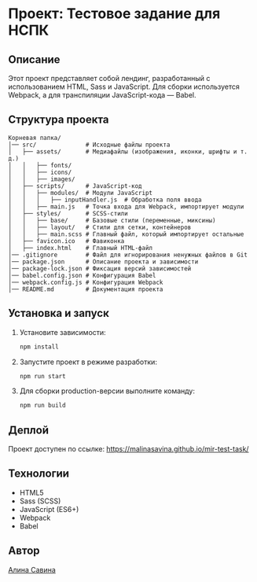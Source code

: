 # Проект: Тестовое задание для НСПК

## Описание

Этот проект представляет собой лендинг, разработанный с использованием HTML, Sass и JavaScript. Для сборки используется Webpack, а для транспиляции JavaScript-кода — Babel.

## Структура проекта

```
Корневая папка/
│── src/              # Исходные файлы проекта
│   ├── assets/       # Медиафайлы (изображения, иконки, шрифты и т. д.)
│   │   ├── fonts/
│   │   ├── icons/
│   │   ├── images/
│   ├── scripts/      # JavaScript-код
│   │   ├── modules/  # Модули JavaScript
│   │   │   ├── inputHandler.js  # Обработка поля ввода
│   │   ├── main.js   # Точка входа для Webpack, импортирует модули
│   ├── styles/       # SCSS-стили
│   │   ├── base/     # Базовые стили (переменные, миксины)
│   │   ├── layout/   # Стили для сетки, контейнеров
│   │   ├── main.scss # Главный файл, который импортирует остальные
│   ├── favicon.ico   # Фавиконка
│   ├── index.html    # Главный HTML-файл
│── .gitignore        # Файл для игнорирования ненужных файлов в Git
│── package.json      # Описание проекта и зависимости
│── package-lock.json # Фиксация версий зависимостей
│── babel.config.json # Конфигурация Babel
│── webpack.config.js # Конфигурация Webpack
│── README.md         # Документация проекта
```

## Установка и запуск

1. Установите зависимости:
   ```sh
   npm install
   ```
2. Запустите проект в режиме разработки:
   ```sh
   npm run start
   ```
3. Для сборки production-версии выполните команду:
   ```sh
   npm run build
   ```

## Деплой

Проект доступен по ссылке: https://malinasavina.github.io/mir-test-task/

## Технологии

- HTML5
- Sass (SCSS)
- JavaScript (ES6+)
- Webpack
- Babel

## Автор

[Алина Савина](https://github.com/malinasavina/)
